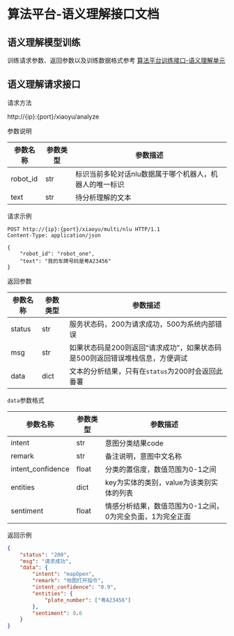 # 算法平台-语义理解接口文档

## 语义理解模型训练
训练请求参数、返回参数以及训练数据格式参考 [算法平台训练接口-语义理解单元](算法平台训练接口-多轮.md "语义理解单元")

## 语义理解请求接口
请求方法

http://{ip}:{port}/xiaoyu/analyze

参数说明

| 参数名称 | 参数类型 | 参数描述                                        |
| -------- | -------- | ----------------------------------------------- |
| robot_id | str      | 标识当前多轮对话nlu数据属于哪个机器人，机器人的唯一标识 |
| text     | str      | 待分析理解的文本                        |

请求示例
```
POST http://{ip}:{port}/xiaoyu/multi/nlu HTTP/1.1
Content-Type: application/json

{
    "robot_id": "robot_one",
    "text": "我的车牌号码是粤A23456"
}
```

返回参数

| 参数名称 | 参数类型 | 参数描述                                |
| -------- | -------- | --------------------------------------- |
| status   | str      | 服务状态码，200为请求成功，500为系统内部错误 |
| msg     | str     | 如果状态码是200则返回“请求成功”，如果状态码是500则返回错误堆栈信息，方便调试              |
| data     | dict      | 文本的分析结果，只有在`status`为200时会返回此番薯             |

`data`参数格式

| 参数名称 | 参数类型 | 参数描述                                |
| -------- | -------- | --------------------------------------- |
| intent   | str      | 意图分类结果code |
| remark   | str      | 备注说明，意图中文名称 |
| intent_confidence | float | 分类的置信度，数值范围为0-1之间  |
| entities     | dict     | key为实体的类别，value为该类别实体的列表             |
| sentiment     | float      | 情感分析结果，数值范围为0-1之间，0为完全负面，1为完全正面          |

返回示例
```json
{
    "status": "200",
    "msg": "请求成功",
    "data": {
        "intent": "mapOpen",
        "remark": "地图打开指令",
        "intent_confidence": "0.9",
        "entities": {
            "plate_number": ["粤A23456"]
        },
        "sentiment": 0.6
    }
}
```
